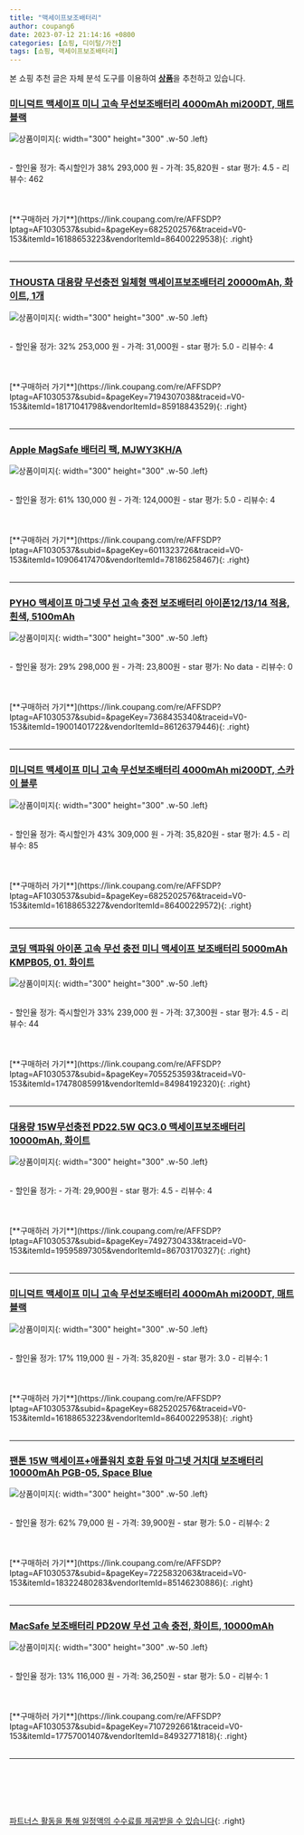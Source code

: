 ```yaml
---
title: "맥세이프보조배터리"
author: coupang6
date: 2023-07-12 21:14:16 +0800
categories: [쇼핑, 디이털/가전]
tags: [쇼핑, 맥세이프보조배터리]
---
```


본 쇼핑 추천 글은 자체 분석 도구를 이용하여 [**상품**](https://link.coupang.com/a/bao1ui)을 추천하고 있습니다.

### [미니덕트 맥세이프 미니 고속 무선보조배터리 4000mAh mi200DT, 매트 블랙](https://link.coupang.com/re/AFFSDP?lptag=AF1030537&subid=&pageKey=6825202576&traceid=V0-153&itemId=16188653223&vendorItemId=86400229538)

![상품이미지](https://thumbnail7.coupangcdn.com/thumbnails/remote/230x230ex/image/vendor_inventory/5135/1f9152b514e1b1d393b8d10707a6cc83050075d039e44a7b372b4f54baf2.jpg){: width="300" height="300" .w-50 .left}


<br>
- 할인율 정가: 즉시할인가 38%  293,000   원
- 가격: 35,820원
- star 평가: 4.5
- 리뷰수: 462
<br>
<br>
<br>
<br>
[**구매하러 가기**](https://link.coupang.com/re/AFFSDP?lptag=AF1030537&subid=&pageKey=6825202576&traceid=V0-153&itemId=16188653223&vendorItemId=86400229538){: .right}
<br>
<br>

---

### [THOUSTA 대용량 무선충전 일체형 맥세이프보조배터리 20000mAh, 화이트, 1개](https://link.coupang.com/re/AFFSDP?lptag=AF1030537&subid=&pageKey=7194307038&traceid=V0-153&itemId=18171041798&vendorItemId=85918843529)

![상품이미지](https://thumbnail7.coupangcdn.com/thumbnails/remote/230x230ex/image/vendor_inventory/5658/e124ef45b1734a96af1a8bb42a13c01ff81d2d70facc7c68a7268e94d754.jpg){: width="300" height="300" .w-50 .left}


<br>
- 할인율 정가: 32%  253,000   원
- 가격: 31,000원
- star 평가: 5.0
- 리뷰수: 4
<br>
<br>
<br>
<br>
[**구매하러 가기**](https://link.coupang.com/re/AFFSDP?lptag=AF1030537&subid=&pageKey=7194307038&traceid=V0-153&itemId=18171041798&vendorItemId=85918843529){: .right}
<br>
<br>

---

### [Apple MagSafe 배터리 팩, MJWY3KH/A](https://link.coupang.com/re/AFFSDP?lptag=AF1030537&subid=&pageKey=6011323726&traceid=V0-153&itemId=10906417470&vendorItemId=78186258467)

![상품이미지](https://thumbnail7.coupangcdn.com/thumbnails/remote/230x230ex/image/retail/images/2021/08/12/11/1/63a41c86-886e-47ff-8772-dafc1a3530ca.jpeg){: width="300" height="300" .w-50 .left}


<br>
- 할인율 정가: 61%  130,000   원
- 가격: 124,000원
- star 평가: 5.0
- 리뷰수: 4
<br>
<br>
<br>
<br>
[**구매하러 가기**](https://link.coupang.com/re/AFFSDP?lptag=AF1030537&subid=&pageKey=6011323726&traceid=V0-153&itemId=10906417470&vendorItemId=78186258467){: .right}
<br>
<br>

---

### [PYHO 맥세이프 마그넷 무선 고속 충전 보조배터리 아이폰12/13/14 적용, 흰색, 5100mAh](https://link.coupang.com/re/AFFSDP?lptag=AF1030537&subid=&pageKey=7368435340&traceid=V0-153&itemId=19001401722&vendorItemId=86126379446)

![상품이미지](https://thumbnail10.coupangcdn.com/thumbnails/remote/230x230ex/image/vendor_inventory/07c7/e6bac8bbec97df19d85186805b5910e15d9a494b8ce8ac31875de88e080c.jpg){: width="300" height="300" .w-50 .left}


<br>
- 할인율 정가: 29%  298,000   원
- 가격: 23,800원
- star 평가: No data
- 리뷰수: 0
<br>
<br>
<br>
<br>
[**구매하러 가기**](https://link.coupang.com/re/AFFSDP?lptag=AF1030537&subid=&pageKey=7368435340&traceid=V0-153&itemId=19001401722&vendorItemId=86126379446){: .right}
<br>
<br>

---

### [미니덕트 맥세이프 미니 고속 무선보조배터리 4000mAh mi200DT, 스카이 블루](https://link.coupang.com/re/AFFSDP?lptag=AF1030537&subid=&pageKey=6825202576&traceid=V0-153&itemId=16188653227&vendorItemId=86400229572)

![상품이미지](https://thumbnail8.coupangcdn.com/thumbnails/remote/230x230ex/image/vendor_inventory/e738/cc2e15ec6567b94ab0b6d33c24f7641e05595d21d61b318189a33199be2f.png){: width="300" height="300" .w-50 .left}


<br>
- 할인율 정가: 즉시할인가 43%  309,000   원
- 가격: 35,820원
- star 평가: 4.5
- 리뷰수: 85
<br>
<br>
<br>
<br>
[**구매하러 가기**](https://link.coupang.com/re/AFFSDP?lptag=AF1030537&subid=&pageKey=6825202576&traceid=V0-153&itemId=16188653227&vendorItemId=86400229572){: .right}
<br>
<br>

---

### [코딩 맥파워 아이폰 고속 무선 충전 미니 맥세이프 보조배터리 5000mAh KMPB05, 01. 화이트](https://link.coupang.com/re/AFFSDP?lptag=AF1030537&subid=&pageKey=7055253593&traceid=V0-153&itemId=17478085991&vendorItemId=84984192320)

![상품이미지](https://thumbnail9.coupangcdn.com/thumbnails/remote/230x230ex/image/vendor_inventory/522e/7afa72d9eebe872092ef1f6ed9da8b34eb32b564f1a39558d9d0f985ad11.jpg){: width="300" height="300" .w-50 .left}


<br>
- 할인율 정가: 즉시할인가 33%  239,000   원
- 가격: 37,300원
- star 평가: 4.5
- 리뷰수: 44
<br>
<br>
<br>
<br>
[**구매하러 가기**](https://link.coupang.com/re/AFFSDP?lptag=AF1030537&subid=&pageKey=7055253593&traceid=V0-153&itemId=17478085991&vendorItemId=84984192320){: .right}
<br>
<br>

---

### [대용량 15W무선충전 PD22.5W QC3.0 맥세이프보조배터리 10000mAh, 화이트](https://link.coupang.com/re/AFFSDP?lptag=AF1030537&subid=&pageKey=7492730433&traceid=V0-153&itemId=19595897305&vendorItemId=86703170327)

![상품이미지](https://thumbnail7.coupangcdn.com/thumbnails/remote/230x230ex/image/vendor_inventory/d945/b0ef301d7e62f0286434bf3f88a2086243d3a0963e1586fb8476b94f196b.jpg){: width="300" height="300" .w-50 .left}


<br>
- 할인율 정가: 
- 가격: 29,900원
- star 평가: 4.5
- 리뷰수: 4
<br>
<br>
<br>
<br>
[**구매하러 가기**](https://link.coupang.com/re/AFFSDP?lptag=AF1030537&subid=&pageKey=7492730433&traceid=V0-153&itemId=19595897305&vendorItemId=86703170327){: .right}
<br>
<br>

---

### [미니덕트 맥세이프 미니 고속 무선보조배터리 4000mAh mi200DT, 매트 블랙](https://link.coupang.com/re/AFFSDP?lptag=AF1030537&subid=&pageKey=6825202576&traceid=V0-153&itemId=16188653223&vendorItemId=86400229538)

![상품이미지](https://thumbnail7.coupangcdn.com/thumbnails/remote/230x230ex/image/vendor_inventory/5135/1f9152b514e1b1d393b8d10707a6cc83050075d039e44a7b372b4f54baf2.jpg){: width="300" height="300" .w-50 .left}


<br>
- 할인율 정가: 17%  119,000   원
- 가격: 35,820원
- star 평가: 3.0
- 리뷰수: 1
<br>
<br>
<br>
<br>
[**구매하러 가기**](https://link.coupang.com/re/AFFSDP?lptag=AF1030537&subid=&pageKey=6825202576&traceid=V0-153&itemId=16188653223&vendorItemId=86400229538){: .right}
<br>
<br>

---

### [팬톤 15W 맥세이프+애플워치 호환 듀얼 마그넷 거치대 보조배터리 10000mAh PGB-05, Space Blue](https://link.coupang.com/re/AFFSDP?lptag=AF1030537&subid=&pageKey=7225832063&traceid=V0-153&itemId=18322480283&vendorItemId=85146230886)

![상품이미지](https://thumbnail7.coupangcdn.com/thumbnails/remote/230x230ex/image/vendor_inventory/1e5f/01cc0e100b6623c9b59e434a931d95a2d258b305785d7c6616178f173f9a.jpg){: width="300" height="300" .w-50 .left}


<br>
- 할인율 정가: 62%  79,000   원
- 가격: 39,900원
- star 평가: 5.0
- 리뷰수: 2
<br>
<br>
<br>
<br>
[**구매하러 가기**](https://link.coupang.com/re/AFFSDP?lptag=AF1030537&subid=&pageKey=7225832063&traceid=V0-153&itemId=18322480283&vendorItemId=85146230886){: .right}
<br>
<br>

---

### [MacSafe 보조배터리 PD20W 무선 고속 충전, 화이트, 10000mAh](https://link.coupang.com/re/AFFSDP?lptag=AF1030537&subid=&pageKey=7107292661&traceid=V0-153&itemId=17757001407&vendorItemId=84932771818)

![상품이미지](https://thumbnail7.coupangcdn.com/thumbnails/remote/230x230ex/image/vendor_inventory/451b/13bb87f6273302679b0d26ee1cf28abc05e7f305f5e9138ec543ef8eb58f.jpg){: width="300" height="300" .w-50 .left}


<br>
- 할인율 정가: 13%  116,000   원
- 가격: 36,250원
- star 평가: 5.0
- 리뷰수: 1
<br>
<br>
<br>
<br>
[**구매하러 가기**](https://link.coupang.com/re/AFFSDP?lptag=AF1030537&subid=&pageKey=7107292661&traceid=V0-153&itemId=17757001407&vendorItemId=84932771818){: .right}
<br>
<br>

---
<br><br><br><br><br> [파트너스 활동을 통해 일정액의 수수료를 제공받을 수 있습니다](https://link.coupang.com/a/bao1ui){: .right}
